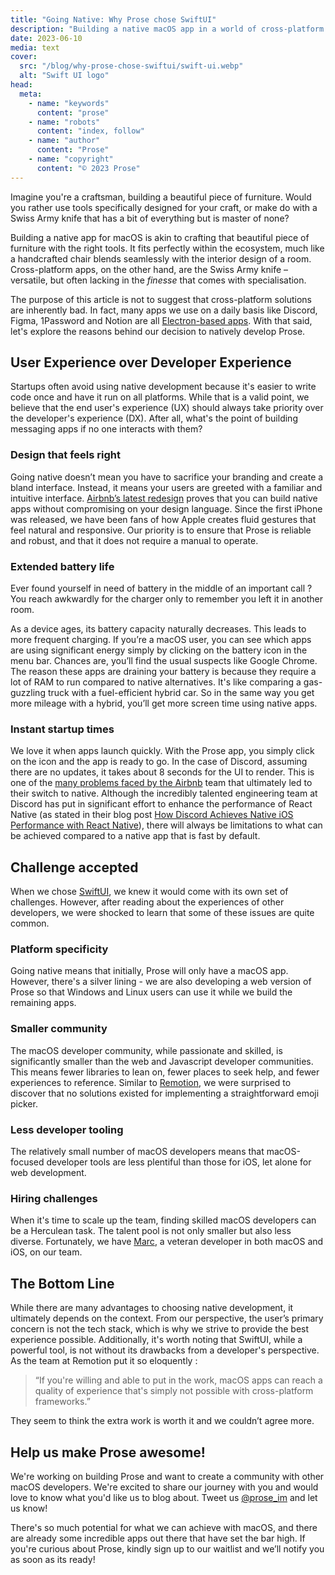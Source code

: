 ```yaml
---
title: "Going Native: Why Prose chose SwiftUI"
description: "Building a native macOS app in a world of cross-platform frameworks"
date: 2023-06-10
media: text
cover:
  src: "/blog/why-prose-chose-swiftui/swift-ui.webp"
  alt: "Swift UI logo"
head:
  meta:
    - name: "keywords"
      content: "prose"
    - name: "robots"
      content: "index, follow"
    - name: "author"
      content: "Prose"
    - name: "copyright"
      content: "© 2023 Prose"
---
```


Imagine you're a craftsman, building a beautiful piece of furniture. Would you rather use tools specifically designed for your craft, or make do with a Swiss Army knife that has a bit of everything but is master of none?

Building a native app for macOS is akin to crafting that beautiful piece of furniture with the right tools. It fits perfectly within the ecosystem, much like a handcrafted chair blends seamlessly with the interior design of a room. Cross-platform apps, on the other hand, are the Swiss Army knife – versatile, but often lacking in the _finesse_ that comes with specialisation.

The purpose of this article is not to suggest that cross-platform solutions are inherently bad. In fact, many apps we use on a daily basis like Discord, Figma, 1Password and Notion are all [Electron-based apps](https://www.electronjs.org/apps). With that said, let's explore the reasons behind our decision to natively develop Prose.

## User Experience over Developer Experience

Startups often avoid using native development because it's easier to write code once and have it run on all platforms. While that is a valid point, we believe that the end user's experience (UX) should always take priority over the developer's experience (DX). After all, what's the point of building messaging apps if no one interacts with them?

### Design that feels right

Going native doesn’t mean you have to sacrifice your branding and create a bland interface. Instead, it means your users are greeted with a familiar and intuitive interface. [Airbnb’s latest redesign](https://news.airbnb.com/2023-summer-release/) proves that you can build native apps without compromising on your design language. Since the first iPhone was released, we have been fans of how Apple creates fluid gestures that feel natural and responsive. Our priority is to ensure that Prose is reliable and robust, and that it does not require a manual to operate.

### Extended battery life

Ever found yourself in need of battery in the middle of an important call ? You reach awkwardly for the charger only to remember you left it in another room.

<markdown-image src="/blog/why-prose-chose-swiftui/google-eats-ram-meme.png" alt="Popular meme of Google Chrome devouring RAM" caption="Popular meme of Google Chrome devouring RAM"></markdown-image>

As a device ages, its battery capacity naturally decreases. This leads to more frequent charging. If you’re a macOS user, you can see which apps are using significant energy simply by clicking on the battery icon in the menu bar. Chances are, you’ll find the usual suspects like Google Chrome. The reason these apps are draining your battery is because they require a lot of RAM to run compared to native alternatives. It's like comparing a gas-guzzling truck with a fuel-efficient hybrid car. So in the same way you get more mileage with a hybrid, you’ll get more screen time using native apps.

### Instant startup times

We love it when apps launch quickly. With the Prose app, you simply click on the icon and the app is ready to go. In the case of Discord, assuming there are no updates, it takes about 8 seconds for the UI to render. This is one of the [many problems faced by the Airbnb](https://medium.com/airbnb-engineering/react-native-at-airbnb-the-technology-dafd0b43838) team that ultimately led to their switch to native. Although the incredibly talented engineering team at Discord has put in significant effort to enhance the performance of React Native (as stated in their blog post [How Discord Achieves Native iOS Performance with React Native](https://discord.com/blog/how-discord-achieves-native-ios-performance-with-react-native)), there will always be limitations to what can be achieved compared to a native app that is fast by default.

## Challenge accepted

When we chose [SwiftUI](https://developer.apple.com/xcode/swiftui/), we knew it would come with its own set of challenges. However, after reading about the experiences of other developers, we were shocked to learn that some of these issues are quite common.

### Platform specificity

Going native means that initially, Prose will only have a macOS app. However, there's a silver lining - we are also developing a web version of Prose so that Windows and Linux users can use it while we build the remaining apps.

### Smaller community

The macOS developer community, while passionate and skilled, is significantly smaller than the web and Javascript developer communities. This means fewer libraries to lean on, fewer places to seek help, and fewer experiences to reference. Similar to [Remotion](https://remotion.com/blog/why-remotion-is-a-native-macos-app-not-electron), we were surprised to discover that no solutions existed for implementing a straightforward emoji picker.

### Less developer tooling

The relatively small number of macOS developers means that macOS-focused developer tools are less plentiful than those for iOS, let alone for web development.

### Hiring challenges

When it's time to scale up the team, finding skilled macOS developers can be a Herculean task. The talent pool is not only smaller but also less diverse. Fortunately, we have [Marc](https://x.com/nesium), a veteran developer in both macOS and iOS, on our team.

## The Bottom Line

While there are many advantages to choosing native development, it ultimately depends on the context. From our perspective, the user’s primary concern is not the tech stack, which is why we strive to provide the best experience possible. Additionally, it's worth noting that SwiftUI, while a powerful tool, is not without its drawbacks from a developer's perspective. As the team at Remotion put it so eloquently :

> “If you're willing and able to put in the work, macOS apps can reach a quality of experience that's simply not possible with cross-platform frameworks.”

They seem to think the extra work is worth it and we couldn’t agree more.

## Help us make Prose awesome!

We're working on building Prose and want to create a community with other macOS developers. We're excited to share our journey with you and would love to know what you'd like us to blog about. Tweet us [@prose_im](https://x.com/prose_im) and let us know!

There's so much potential for what we can achieve with macOS, and there are already some incredible apps out there that have set the bar high. If you're curious about Prose, kindly sign up to our waitlist and we’ll notify you as soon as its ready!
